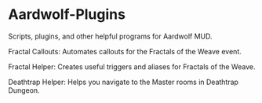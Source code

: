 # Aardwolf-Plugins
Scripts, plugins, and other helpful programs for Aardwolf MUD.

Fractal Callouts: Automates callouts for the Fractals of the Weave event.

Fractal Helper: Creates useful triggers and aliases for Fractals of the Weave.

Deathtrap Helper: Helps you navigate to the Master rooms in Deathtrap Dungeon.
